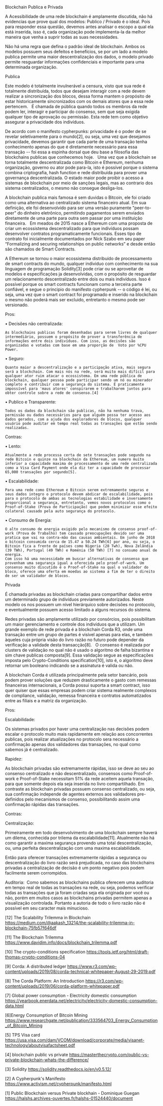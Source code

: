 Blockchain Publica e Privada


A Acessibilidade de uma rede blockchain é amplamente discutida, não há evidencias que prove qual dos modelos: Publico / Privado é o ideal. Pois para responder essa questão, devemos antes analisar o escopo a qual ela está inserida, isso é, cada organização pode implementa-la da melhor maneira que venha a suprir todas as suas necessidades.

Não há uma regra que defina o padrão ideal de blockchain. Ambos os modelos possuem seus defeitos e benefícios, se por um lado a  modelo publica permite uma maior descentralização dos dados, o modelo privado permite resguardar informações confidenciais e importante para uma  determinada organização.

Publica

Este modelo é totalmente invulnerável a censura, visto que sua rede é totalmente distribuída, todos que desejam interagir com a rede devem realizar a sincronização dos blocos, dessa forma mantem o propósito de estar historicamente sincronizados com os demais atores que a essa rede pertencem.   É chamada de pública quando todos os membros da rede podem ler, interagir e participar do consenso, sem que seja exigida qualquer tipo de aprovação ou permissão. Esta rede tem como objetivo assegurar a privacidade dos indivíduos.

De acordo com o manifesto cypherpunks: privacidade é o poder de se revelar seletivamente para o mundo[2], ou seja, uma vez que desejamos privacidade, devemos garantir que cada parte de uma transação tenha conhecimento apenas do que é diretamente necessário para essa transação -- foi essa a espinha dorsal que deu base a filosofia das blockchains publicas que conhecemos hoje.   Uma vez que a blockchain se torna totalmente descentralizada como Bitcoin e Ethereum, nenhuma organização, governo ou ator pode para-la, isto é possível porque o sistema combina criptografia, hash function e rede distribuída para prover uma governança descentralizada. O estado maior pode proibir o acesso a sistemas de blockchain por meio de sanções legais, mas ao contrario dos sistema centralizados, o mesmo não consegue desliga-los.

A blockchain publica mais famosa é sem duvidas o Bitcoin, ele foi criado como uma alternativa ao centralizado sistema financeiro atual. Em sua definição, ele foi desenvolvido para ser uma versão puramente "peer-to-peer" do dinheiro eletrônico, permitindo pagamentos serem enviados diretamente de uma parte para outra sem passar por uma instituição financeira.   Em meados de 2015 nasce a Ethereum com uma proposta de criar um ecossistema descentralizado para que indivíduos possam desenvolver contratos programaticamente funcionais. Esses tipo de contrato foi inicialmente documentados por Nick Szabo em seu paper “Formalizing and securing relationships on public networks” e desde então	 são chamados de Smart Contracts. 

A Ethereum se tornou o maior ecossistema distribuído de processamento de smart contracts do mundo, qualquer individuo com conhecimento na sua linguagem de programação Solidity[3] pode criar ou se aproveitar de modelos e especificações ja desenvolvidas, com o propósito de resguardar um relacionamento descentralizado entre dois ou mais indivíduos. Isso é possível porque os smart contracts funcionam como a terceira parte confiável, e segue o principio do manifesto cypherpunk -- o código é lei, ou seja, uma vez que o smart contract foi programado e inserido na blockchain o mesmo não poderá mais ser excluido, entretanto o mesmo pode ser versionado.
	
Pros:

• Decisões não centralizada: 

	As blockchains publicas foram desenhadas para serem livres de qualquer intermediário, possuem o propósito de prover a transferência de informações entre dois indivíduos. Com isso, as decisões são organizadas e votadas com base em uma proporção de  Voto por %CPU Power.

• Seguro:

	Quanto maior a descentralização e a participação ativa, mais segura será a blockchain. Com mais nós na rede, será muito mais difícil para qualquer ator ruim atacar o ecossistema. Em uma rede pública de blockchain, qualquer pessoa pode participar sendo um nó ou minerador completo e contribuir com a segurança do sistema. É praticamente impossível para 'maus atores' conspirarem e trabalharem juntos para obter controle sobre a rede de consenso.[4]

• Publico e Transparente:
	
	Todos os dados da blockchain são publicas, não ha nenhuma trava, permissão ou dados necessários para que alguém possa ter acesso aos dados gerados, com a ajuda dos exploradores de blocos, qualquer usuário pode auditar em tempo real todas as transações que estão sendo realizadas.
Contras:

• Lento:

	Atualmente a rede processa certa de sete transações pode segundo na rede Bitcoin e quinze na blockchain da Ethereum, um numero muito inferior a capacidade maxima de processamento de uma rede centralizada como a Visa Card Payment onde ela diz ter a capacidade de processar 65,000 transações por segundo[5].

• Escalabilidade:

	Para uma rede como Ethereum e Bitcoin serem extremamente seguras e seus dados integro o protocolo devem abdicar de escalabilidade, pois para o protocolo de ambas as tecnologias estabilidade e inversamente proporcional a segurança, entretanto, vemos novos protocolos como o Proof-of-Stake (Prova de Participação) que podem minimizar esse efeito colateral causado pela auto segurança do protocolo.


• Consumo de Energia:

	O alto consumo de energia exigido pelo mecanismo de consenso proof-of-work (Prova de Trabalho) tem causado preocupações devido ser uma pratica que vai na contra-mão das causas ambientais. Em junho de 2018 o bitcoin consumida cerca de 15.47 a 50.24 TWh[6] por ano, ou seja, o Bitcoin fica a frente de países como Nigeria (28 Twh), Nova Zelândia (39 TWh), Portugal (49 TWh) e Roménia (50 TWh) [7] no consumo anual de energia.
	Com isso há uma necessidade em buscar alternativas de consenso que provenham uma segurança igual a oferecida pelo proof-of-work. Um consenso muito discutido é o Proof-of-Stake na qual o validador do bloco, oferece uma oferta em moedas ao sistema a fim de ter o direito de ser um validador de blocos. 	


Privada

É chamada privadas as blockchain criadas para compartilhar dados entre um determinado grupo de indivíduos previamente autorizados. Neste modelo os nos possuem um nível hierárquico sobre decisões no protocolo, e eventualmente possuem acesso limitado a alguns recursos do sistema. 

Redes privadas são amplamente utilizado por consórcios, pois possibilitam um maior gerenciamento e controle dos indivíduos que a utilizam. Um grande exemplo de rede privada é a blockchain Corda R3, onde uma transação entre um grupo de partes é visível apenas para elas, e também
àqueles cuja própria visão do livro razão no futuro pode depender da verificação
a validade desta transacção[8].   O consenso é realizada por clusters de validação no qual não é usado o algoritmo de falha bizantina e sim chave publicas composta[9]. Essa validação segue as especificações imposta pelo Crypto-Conditions specification[10], isto é, o algoritmo deve retornar um booleano indicando se a assinatura é valida ou não.

A blockchain Corda é utilizada principalmente pela setor bancário, pois podem prover soluções que reduzem drasticamente o gasto com remessas financeiras internacionais, a Corda possui suporta a smart contract, isso quer quiser que essas empresas podem criar sistema realmente complexos de compliance, validação, remessa financeira e contratos automatizados entre as filiais e a matriz da organização.


Pros:

Escalabilidade:

Os sistemas privados por haver uma centralização nas decisões podem escalar o protocolo muito mais rapidamente em relação	aos concorrentes publicas, pois realizar atualizações no protocolo sera necessário a confirmação apenas dos validadores das transações, no qual como sabemos já é centralizado.
	
Rapidez:

As blockchain privadas são extremamente rápidas, isso se deve  ao seu ao consenso centralizado e não descentralizado, consensos como Proof-of-work e Proof-of-Stake necessitam 51% da rede aceitem aquela transação, para que somente depois ela seja inserida no livro compartilhado. Em contraste as blockchain privadas possuem consenso centralizado, ou seja, sua confirmação independe de agentes externos aos validadores pre-definidos pelo mecanismos de consenso, possibilitando assim uma confirmação rápidas das transações.

Contras:


Centralização:

Primeiramente em todo desenvolvimento de uma blockchain sempre haverá um dilema, conhecida por trilema da escalabilidade[11]. Atualmente não há como garantir a maxima segurança provendo uma total descentralização, ou, uma perfeita descentralização com uma maxima escalabilidade.

Então para oferecer transações extremamente rápidas a segurança ou descentralização do livro
razão será prejudicada, no caso das blockchains privadas a centralização de decisão é um ponto negativo pois podem facilmente serem corrompidos.


Auditoria:  Como sabemos as blockchains publica oferecem uma auditoria em tempo real de todas as transações na rede, ou seja, podemos verificar todas as transações que ja foram criadas seja ela originada por você ou não, porém em muitos casos as blockchains privadas permitem apenas a visualização controlada. Portanto a autoria de todo o livro razão não é possível em seu caracter mais minucioso. 



[12] The Scalability Trilemma in Blockchain
https://medium.com/@aakash_13214/the-scalability-trilemma-in-blockchain-75fb57f646df

[11] The Blockchain Trilemma
https://www.davidim.info/docs/blockchain_trilemma.pdf

[10] The crypto-conditions specification
https://tools.ietf.org/html/draft-thomas-crypto-conditions-04

[9] Corda: A distributed ledger
https://www.r3.com/wp-content/uploads/2019/08/corda-technical-whitepaper-August-29-2019.pdf

[8] The Corda Platform: An Introduction
https://r3.com/wp-content/uploads/2019/06/corda-platform-whitepaper.pdf

[7] Global power consumption - Electricity domestic consumption
https://yearbook.enerdata.net/electricity/electricity-domestic-consumption-data.html

[6]Energy Consumption of Bitcoin Mining
https://www.researchgate.net/publication/333564703_Energy_Consumption_of_Bitcoin_Mining

[5] TPS Visa card
https://usa.visa.com/dam/VCOM/download/corporate/media/visanet-technology/aboutvisafactsheet.pdf

[4] blockchain public vs private
https://masterthecrypto.com/public-vs-private-blockchain-whats-the-difference/

[3] Solidity
https://solidity.readthedocs.io/en/v0.5.12/

[2] A Cypherpunk's Manifesto
https://www.activism.net/cypherpunk/manifesto.html

[1] Public Blockchain versus Private blockhain - Dominique Guegan
https://halshs.archives-ouvertes.fr/halshs-01524440/document


